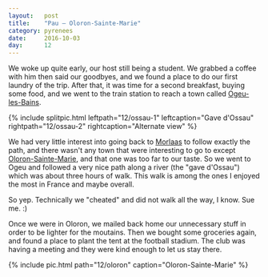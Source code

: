 ```yaml
---
layout:   post
title:    "Pau — Oloron-Sainte-Marie"
category: pyrenees
date:     2016-10-03
day:      12
---
```


We woke up quite early, our host still being a student. We grabbed a coffee with him then said our goodbyes, and we found a place to do our first laundry of the trip. After that, it was time for a second breakfast, buying some food, and we went to the train station to reach a town called [Ogeu-les-Bains](https://www.google.fr/maps/place/64680+Ogeu-les-Bains/@43.2286016,-0.488883,12z/data=!4m5!3m4!1s0xd57acbfe80ab4db:0x406651748139620!8m2!3d43.1470275!4d-0.5057144?hl=fr).

{% include splitpic.html leftpath="12/ossau-1" leftcaption="Gave d'Ossau" rightpath="12/ossau-2" rightcaption="Alternate view" %}

We had very little interest into going back to [Morlaas](https://www.google.fr/maps/place/64160+Morlaas/@43.3354855,-0.3075054,13z/data=!3m1!4b1!4m5!3m4!1s0xd563825957bf68f:0x406651748139720!8m2!3d43.3453032!4d-0.262658?hl=fr) to follow exactly the path, and there wasn't any town that were interesting to go to except [Oloron-Sainte-Marie](https://www.google.fr/maps/place/64400+Oloron-Sainte-Marie/@43.1758622,-0.5621602,13z/data=!4m5!3m4!1s0xd57aaacee6c8db9:0x406651748139610!8m2!3d43.1944141!4d-0.605278?hl=fr), and that one was too far to our taste. So we went to Ogeu and followed a very nice path along a river (the "gave d'Ossau") which was about three hours of walk. This walk is among the ones I enjoyed the most in France and maybe overall.

So yep. Technically we "cheated" and did not walk all the way, I know. Sue me. :)

Once we were in Oloron, we mailed back home our unnecessary stuff in order to be lighter for the moutains. Then we bought some groceries again, and found a place to plant the tent at the football stadium. The club was having a meeting and they were kind enough to let us stay there.

{% include pic.html path="12/oloron" caption="Oloron-Sainte-Marie" %}
